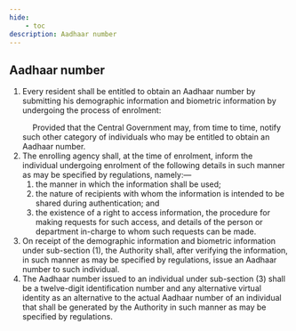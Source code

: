 ```yaml
---
hide:
    - toc
description: Aadhaar number
---
```


## Aadhaar number

1. Every resident shall be entitled to obtain an Aadhaar number by submitting his demographic information and biometric information by undergoing the process of enrolment: </p>&emsp; Provided that the Central Government may, from time to time, notify such other category of individuals who may be entitled to obtain an Aadhaar number.
2. The enrolling agency shall, at the time of enrolment, inform the individual undergoing enrolment of the following details in such manner as may be specified by regulations, namely:—
    1. the manner in which the information shall be used;
    2. the nature of recipients with whom the information is intended to be shared during authentication; and
    3. the existence of a right to access information, the procedure for making requests for such access, and details of the person or department in-charge to whom such requests can be made.
3. On receipt of the demographic information and biometric information under sub-section (1), the Authority shall, after verifying the information, in such manner as may be specified by regulations, issue an Aadhaar number to such individual.
4. The Aadhaar number issued to an individual under sub-section (3) shall be a twelve-digit identification number and any alternative virtual identity as an alternative to the actual Aadhaar number of an individual that shall be generated by the Authority in such manner as may be specified by regulations.
